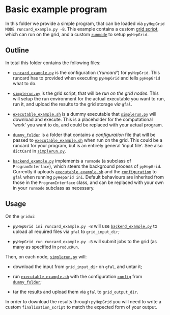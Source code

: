 # Basic example program

In this folder we provide a simple program, that can be loaded via `pyHepGrid
MODE runcard_example.py -B`. This example contains a custom [grid
script](simplerun.py), which can run on the grid, and a custom
[`runmode`](backend_example.py) to setup `pyHepGrid`.

## Outline

In total this folder contains the following files:

* [`runcard_example.py`](runcard_example.py) is the configuration (*'runcard'*) for
  `pyHepGrid`. This runcard has to provided when executing `pyHepGrid` and tells
   `pyHepGrid` what to do.
   
* [`simplerun.py`](simplerun.py) is the grid script, that will be *run on the
  grid nodes*.  This will setup the run environment for the actual executable 
  you want to run, run it, and upload the results to the grid storage *via*
  `gfal`.
  
* [`executable_example.sh`](executable_example.sh) is a dummy executable that
  [`simplerun.py`](simplerun.py) will download and execute. This is a placeholder
  for the computational 'work' you want to do, and could be replaced with your
  actual program.
  
* [`dummy_folder`](dummy_folder) is a folder that contains a *configuration* file
  that will be passed to [`executable_example.sh`](executable_example.sh) when run
  on the grid.  This could be a runcard for your program, but is an entirely general
 'input file'.  See also `dictCard` in [`simplerun.py`](simplerun.py).
 
* [`backend_example.py`](backend_example.py) implements a `runmode` (a subclass
  of `ProgramInterface`), which steers the background process of `pyHepGrid`.
  Currently it uploads [`executable_example.sh`](executable_example.sh) and the
  [`configuration`](dummy_folder/config) to `gfal` when running `pyHepGrid ini`.
  Default behaviours are inherited from those in the `ProgramInterface` class, and
  can be replaced with your own in your `runmode` subclass as necessary.


## Usage

On the `gridui`:

* `pyHepGrid ini runcard_example.py -B` will use
	[`backend_example.py`](backend_example.py) to upload all required files via `gfal`
	to `grid_input_dir`;

* `pyHepGrid run runcard_example.py -B` will submit jobs to the grid (as many as specified
	in `producRun`.

Then, on each node, [`simplerun.py`](simplerun.py) will:
 
* download the input from `grid_input_dir` on `gfal`, and untar it;

* run [`executable_example.sh`](executable_example.sh) with the configuration
[`config`](dummy_folder/config) from [`dummy_folder`](dummy_folder);

* tar the results and upload them via `gfal` to `grid_output_dir`.

In order to download the results through `pyHepGrid` you will need to write a custom
`finalisation_script` to match the expected form of your output.